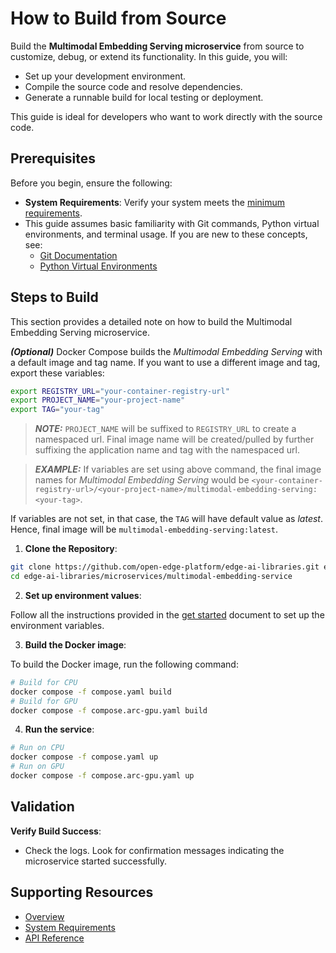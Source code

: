 # How to Build from Source

Build the **Multimodal Embedding Serving microservice** from source to customize, debug, or extend its functionality. In this guide, you will:
- Set up your development environment.
- Compile the source code and resolve dependencies.
- Generate a runnable build for local testing or deployment.

This guide is ideal for developers who want to work directly with the source code.

## Prerequisites

Before you begin, ensure the following:
- **System Requirements**: Verify your system meets the [minimum requirements](./system-requirements.md).
- This guide assumes basic familiarity with Git commands, Python virtual environments, and terminal usage. If you are new to these concepts, see:
  - [Git Documentation](https://git-scm.com/doc)
  - [Python Virtual Environments](https://docs.python.org/3/tutorial/venv.html)


## Steps to Build
This section provides a detailed note on how to build the Multimodal Embedding Serving microservice.

**_(Optional)_** Docker Compose builds the _Multimodal Embedding Serving_ with a default image and tag name. If you want to use a different image and tag, export these variables:

```bash
export REGISTRY_URL="your-container-registry-url"
export PROJECT_NAME="your-project-name"
export TAG="your-tag"
```

> **_NOTE:_** `PROJECT_NAME` will be suffixed to `REGISTRY_URL` to create a namespaced url. Final image name will be created/pulled by further suffixing the application name and tag with the namespaced url. 

> **_EXAMPLE:_** If variables are set using above command, the final image names for _Multimodal Embedding Serving_ would be `<your-container-registry-url>/<your-project-name>/multimodal-embedding-serving:<your-tag>`. 

If variables are not set, in that case, the `TAG` will have default value as _latest_. Hence, final image will be `multimodal-embedding-serving:latest`.

1. **Clone the Repository**:
```bash
git clone https://github.com/open-edge-platform/edge-ai-libraries.git edge-ai-libraries
cd edge-ai-libraries/microservices/multimodal-embedding-service
```

2. **Set up environment values**:
    
Follow all the instructions provided in the [get started](./get-started.md#set-environment-values) document to set up the environment variables.

3. **Build the Docker image**:

To build the Docker image, run the following command:
```bash
# Build for CPU
docker compose -f compose.yaml build
# Build for GPU
docker compose -f compose.arc-gpu.yaml build
```

4. **Run the service**:

 ```bash
 # Run on CPU
 docker compose -f compose.yaml up
 # Run on GPU
 docker compose -f compose.arc-gpu.yaml up
 ```

## Validation

**Verify Build Success**:
- Check the logs. Look for confirmation messages indicating the microservice started successfully.


## Supporting Resources
* [Overview](Overview.md)
* [System Requirements](system-requirements.md)
* [API Reference](api-reference.md)